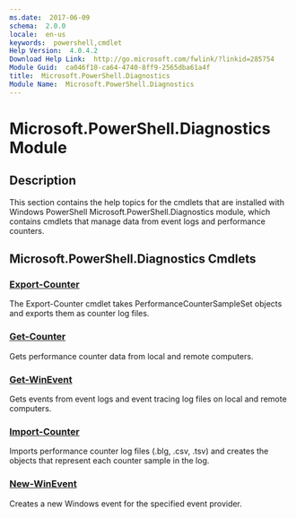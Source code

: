 ```yaml
---
ms.date:  2017-06-09
schema:  2.0.0
locale:  en-us
keywords:  powershell,cmdlet
Help Version:  4.0.4.2
Download Help Link:  http://go.microsoft.com/fwlink/?linkid=285754
Module Guid:  ca046f10-ca64-4740-8ff9-2565dba61a4f
title:  Microsoft.PowerShell.Diagnostics
Module Name:  Microsoft.PowerShell.Diagnostics
---
```


# Microsoft.PowerShell.Diagnostics Module
## Description
This section contains the help topics for the cmdlets that are installed with Windows PowerShell Microsoft.PowerShell.Diagnostics module, which contains cmdlets that manage data from event logs and performance counters.

## Microsoft.PowerShell.Diagnostics Cmdlets
### [Export-Counter](Export-Counter.md)
The Export-Counter cmdlet takes PerformanceCounterSampleSet objects and exports them as counter log files.


### [Get-Counter](Get-Counter.md)
Gets performance counter data from local and remote computers.


### [Get-WinEvent](Get-WinEvent.md)
Gets events from event logs and event tracing log files on local and remote computers.


### [Import-Counter](Import-Counter.md)
Imports performance counter log files (.blg, .csv, .tsv) and creates the objects that represent each counter sample in the log.


### [New-WinEvent](New-WinEvent.md)
Creates a new Windows event for the specified event provider.

